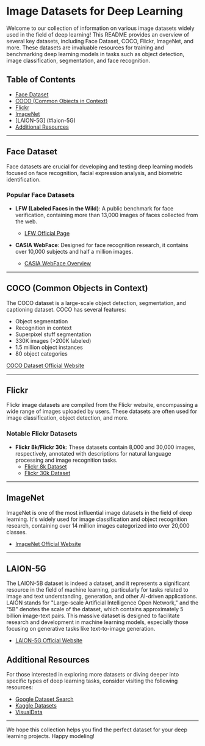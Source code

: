 # Image Datasets for Deep Learning

Welcome to our collection of information on various image datasets widely used in the field of deep learning! This README provides an overview of several key datasets, including Face Dataset, COCO, Flickr, ImageNet, and more. These datasets are invaluable resources for training and benchmarking deep learning models in tasks such as object detection, image classification, segmentation, and face recognition.

## Table of Contents

- [Face Dataset](#face-dataset)
- [COCO (Common Objects in Context)](#coco-common-objects-in-context)
- [Flickr](#flickr)
- [ImageNet](#imagenet)
- [LAION-5G] (#laion-5G)
- [Additional Resources](#additional-resources)

---

## Face Dataset

Face datasets are crucial for developing and testing deep learning models focused on face recognition, facial expression analysis, and biometric identification.

### Popular Face Datasets

- **LFW (Labeled Faces in the Wild)**: A public benchmark for face verification, containing more than 13,000 images of faces collected from the web.
  - [LFW Official Page](http://vis-www.cs.umass.edu/lfw/)

- **CASIA WebFace**: Designed for face recognition research, it contains over 10,000 subjects and half a million images.
  - [CASIA WebFace Overview](https://arxiv.org/abs/1411.7923)

---

## COCO (Common Objects in Context)

The COCO dataset is a large-scale object detection, segmentation, and captioning dataset. COCO has several features:
- Object segmentation
- Recognition in context
- Superpixel stuff segmentation
- 330K images (>200K labeled)
- 1.5 million object instances
- 80 object categories

[COCO Dataset Official Website](https://cocodataset.org/#home)

---

## Flickr

Flickr image datasets are compiled from the Flickr website, encompassing a wide range of images uploaded by users. These datasets are often used for image classification, object detection, and more.

### Notable Flickr Datasets

- **Flickr 8k/Flickr 30k**: These datasets contain 8,000 and 30,000 images, respectively, annotated with descriptions for natural language processing and image recognition tasks.
  - [Flickr 8k Dataset](https://illinois.edu/fb/sec/1713398)
  - [Flickr 30k Dataset](http://web.engr.illinois.edu/~bplumme2/Flickr30kEntities/)

---

## ImageNet

ImageNet is one of the most influential image datasets in the field of deep learning. It's widely used for image classification and object recognition research, containing over 14 million images categorized into over 20,000 classes.

- [ImageNet Official Website](http://www.image-net.org/)

---

## LAION-5G
The LAION-5B dataset is indeed a dataset, and it represents a significant resource in the field of machine learning, particularly for tasks related to image and text understanding, generation, and other AI-driven applications. LAION stands for "Large-scale Artificial Intelligence Open Network," and the "5B" denotes the scale of the dataset, which contains approximately 5 billion image-text pairs. This massive dataset is designed to facilitate research and development in machine learning models, especially those focusing on generative tasks like text-to-image generation.
- [LAION-5G Official Website](https://laion.ai/blog/laion-5b/)

## Additional Resources

For those interested in exploring more datasets or diving deeper into specific types of deep learning tasks, consider visiting the following resources:

- [Google Dataset Search](https://datasetsearch.research.google.com/)
- [Kaggle Datasets](https://www.kaggle.com/datasets)
- [VisualData](https://www.visualdata.io/)

---

We hope this collection helps you find the perfect dataset for your deep learning projects. Happy modeling!

